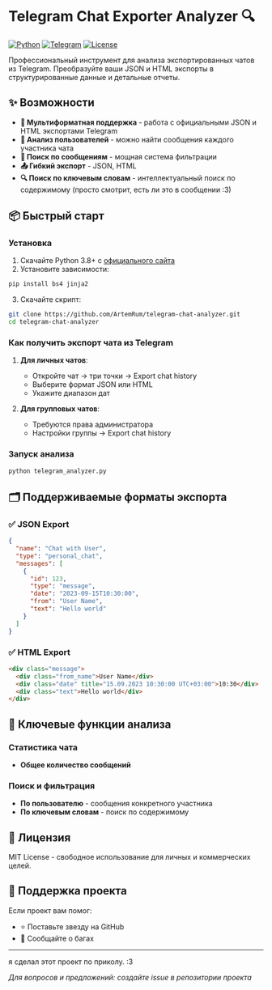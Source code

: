 # Telegram Chat Exporter Analyzer 🔍

[![Python](https://img.shields.io/badge/Python-3.8%2B-blue)](https://python.org)
[![Telegram](https://img.shields.io/badge/Telegram-Export%20Analyzer-2CA5E0)](https://telegram.org)
[![License](https://img.shields.io/badge/License-MIT-green)](LICENSE)

Профессиональный инструмент для анализа экспортированных чатов из Telegram. Преобразуйте ваши JSON и HTML экспорты в структурированные данные и детальные отчеты.

## ✨ Возможности

- **📁 Мультиформатная поддержка** - работа с официальными JSON и HTML экспортами Telegram
- **👥 Анализ пользователей** - можно найти сообщения каждого участника чата
- **💬 Поиск по сообщениям** - мощная система фильтрации
- **📤 Гибкий экспорт** - JSON, HTML
- **🔍 Поиск по ключевым словам** - интеллектуальный поиск по содержимому (просто смотрит, есть ли это в сообщении :3)

## 📦 Быстрый старт

### Установка

1. Скачайте Python 3.8+ с [официального сайта](https://python.org)
2. Установите зависимости:
```bash
pip install bs4 jinja2
```

3. Скачайте скрипт:
```bash
git clone https://github.com/ArtemRum/telegram-chat-analyzer.git
cd telegram-chat-analyzer
```

### Как получить экспорт чата из Telegram

1. **Для личных чатов**: 
   - Откройте чат → три точки → Export chat history
   - Выберите формат JSON или HTML
   - Укажите диапазон дат

2. **Для групповых чатов**:
   - Требуются права администратора
   - Настройки группы → Export chat history

### Запуск анализа

```bash
python telegram_analyzer.py
```

## 🗂️ Поддерживаемые форматы экспорта

### ✅ JSON Export
```json
{
  "name": "Chat with User",
  "type": "personal_chat",
  "messages": [
    {
      "id": 123,
      "type": "message",
      "date": "2023-09-15T10:30:00",
      "from": "User Name",
      "text": "Hello world"
    }
  ]
}
```

### ✅ HTML Export
```html
<div class="message">
  <div class="from_name">User Name</div>
  <div class="date" title="15.09.2023 10:30:00 UTC+03:00">10:30</div>
  <div class="text">Hello world</div>
</div>
```

## 🎯 Ключевые функции анализа

### Статистика чата
- **Общее количество сообщений**

### Поиск и фильтрация
- **По пользователю** - сообщения конкретного участника
- **По ключевым словам** - поиск по содержимому


## 📄 Лицензия

MIT License - свободное использование для личных и коммерческих целей.

## 🌟 Поддержка проекта

Если проект вам помог:
- ⭐ Поставьте звезду на GitHub
- 🐛 Сообщайте о багах

---

я сделал этот проект по приколу. :3

*Для вопросов и предложений: создайте issue в репозитории проекта*
